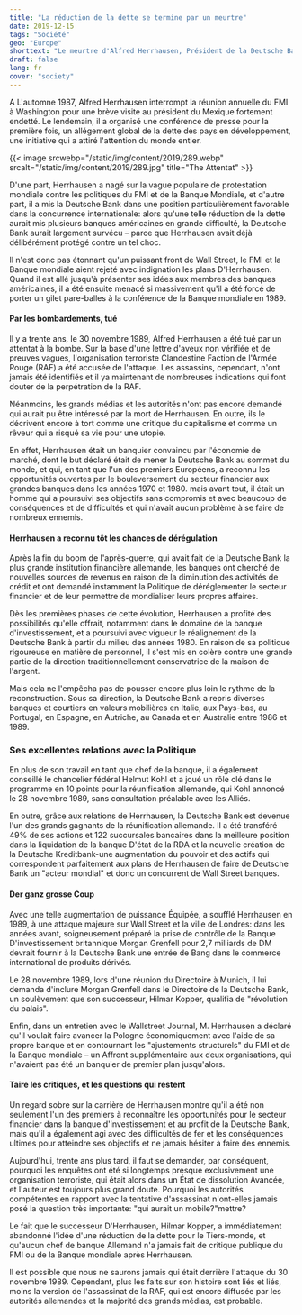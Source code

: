 ```yaml
---
title: "La réduction de la dette se termine par un meurtre"
date: 2019-12-15
tags: "Société"
geo: "Europe"
shorttext: "Le meurtre d'Alfred Herrhausen, Président de la Deutsche Bank, fut repoussé à la RAF, mais ne fut jamais résolu."
draft: false
lang: fr
cover: "society"
---
```


A L'automne 1987, Alfred Herrhausen interrompt la réunion annuelle du FMI à Washington pour une brève visite au président du Mexique fortement endetté. Le lendemain, il a organisé une conférence de presse pour la première fois, un allégement global de la dette des pays en développement, une initiative qui a attiré l'attention du monde entier.

{{< image srcwebp="/static/img/content/2019/289.webp" srcalt="/static/img/content/2019/289.jpg" title="The Attentat" >}}

D'une part, Herrhausen a nagé sur la vague populaire de protestation mondiale contre les politiques du FMI et de la Banque Mondiale, et d'autre part, il a mis la Deutsche Bank dans une position particulièrement favorable dans la concurrence internationale: alors qu'une telle réduction de la dette aurait mis plusieurs banques américaines en grande difficulté, la Deutsche Bank aurait largement survécu – parce que Herrhausen avait déjà délibérément protégé contre un tel choc.

Il n'est donc pas étonnant qu'un puissant front de Wall Street, le FMI et la Banque mondiale aient rejeté avec indignation les plans D'Herrhausen. Quand il est allé jusqu'à présenter ses idées aux membres des banques américaines, il a été ensuite menacé si massivement qu'il a été forcé de porter un gilet pare-balles à la conférence de la Banque mondiale en 1989.

#### Par les bombardements, tué

Il y a trente ans, le 30 novembre 1989, Alfred Herrhausen a été tué par un attentat à la bombe. Sur la base d'une lettre d'aveux non vérifiée et de preuves vagues, l'organisation terroriste Clandestine Faction de l'Armée Rouge (RAF) a été accusée de l'attaque. Les assassins, cependant, n'ont jamais été identifiés et il ya maintenant de nombreuses indications qui font douter de la perpétration de la RAF.

Néanmoins, les grands médias et les autorités n'ont pas encore demandé qui aurait pu être intéressé par la mort de Herrhausen. En outre, ils le décrivent encore à tort comme une critique du capitalisme et comme un rêveur qui a risqué sa vie pour une utopie.

En effet, Herrhausen était un banquier convaincu par l'économie de marché, dont le but déclaré était de mener la Deutsche Bank au sommet du monde, et qui, en tant que l'un des premiers Européens, a reconnu les opportunités ouvertes par le bouleversement du secteur financier aux grandes banques dans les années 1970 et 1980. mais avant tout, il était un homme qui a poursuivi ses objectifs sans compromis et avec beaucoup de conséquences et de difficultés et qui n'avait aucun problème à se faire de nombreux ennemis.

#### Herrhausen a reconnu tôt les chances de dérégulation

Après la fin du boom de l'après-guerre, qui avait fait de la Deutsche Bank la plus grande institution financière allemande, les banques ont cherché de nouvelles sources de revenus en raison de la diminution des activités de crédit et ont demandé instamment la Politique de déréglementer le secteur financier et de leur permettre de mondialiser leurs propres affaires.

Dès les premières phases de cette évolution, Herrhausen a profité des possibilités qu'elle offrait, notamment dans le domaine de la banque d'investissement, et a poursuivi avec vigueur le réalignement de la Deutsche Bank à partir du milieu des années 1980. En raison de sa politique rigoureuse en matière de personnel, il s'est mis en colère contre une grande partie de la direction traditionnellement conservatrice de la maison de l'argent.

Mais cela ne l'empêcha pas de pousser encore plus loin le rythme de la reconstruction. Sous sa direction, la Deutsche Bank a repris diverses banques et courtiers en valeurs mobilières en Italie, aux Pays-bas, au Portugal, en Espagne, en Autriche, au Canada et en Australie entre 1986 et 1989.

### Ses excellentes relations avec la Politique

En plus de son travail en tant que chef de la banque, il a également conseillé le chancelier fédéral Helmut Kohl et a joué un rôle clé dans le programme en 10 points pour la réunification allemande, qui Kohl annoncé le 28 novembre 1989, sans consultation préalable avec les Alliés. 

En outre, grâce aux relations de Herrhausen, la Deutsche Bank est devenue l'un des grands gagnants de la réunification allemande. Il a été transféré 49% de ses actions et 122 succursales bancaires dans la meilleure position dans la liquidation de la banque D'état de la RDA et la nouvelle création de la Deutsche Kreditbank-une augmentation du pouvoir et des actifs qui correspondent parfaitement aux plans de Herrhausen de faire de Deutsche Bank un "acteur mondial" et donc un concurrent de Wall Street banques.

#### Der ganz grosse Coup

Avec une telle augmentation de puissance Équipée, a soufflé Herrhausen en 1989, à une attaque majeure sur Wall Street et la ville de Londres: dans les années avant, soigneusement préparé la prise de contrôle de la Banque D'investissement britannique Morgan Grenfell pour 2,7 milliards de DM devrait fournir à la Deutsche Bank une entrée de Bang dans le commerce international de produits dérivés.

Le 28 novembre 1989, lors d'une réunion du Directoire à Munich, il lui demanda d'inclure Morgan Grenfell dans le Directoire de la Deutsche Bank, un soulèvement que son successeur, Hilmar Kopper, qualifia de "révolution du palais".

Enfin, dans un entretien avec le Wallstreet Journal, M. Herrhausen a déclaré qu'il voulait faire avancer la Pologne économiquement avec l'aide de sa propre banque et en contournant les "ajustements structurels" du FMI et de la Banque mondiale – un Affront supplémentaire aux deux organisations, qui n'avaient pas été un banquier de premier plan jusqu'alors.

#### Taire les critiques, et les questions qui restent

Un regard sobre sur la carrière de Herrhausen montre qu'il a été non seulement l'un des premiers à reconnaître les opportunités pour le secteur financier dans la banque d'investissement et au profit de la Deutsche Bank, mais qu'il a également agi avec des difficultés de fer et les conséquences ultimes pour atteindre ses objectifs et ne jamais hésiter à faire des ennemis.

Aujourd'hui, trente ans plus tard, il faut se demander, par conséquent, pourquoi les enquêtes ont été si longtemps presque exclusivement une organisation terroriste, qui était alors dans un État de dissolution Avancée, et l'auteur est toujours plus grand doute. Pourquoi les autorités compétentes en rapport avec la tentative d'assassinat n'ont-elles jamais posé la question très importante: "qui aurait un mobile?"mettre?

Le fait que le successeur D'Herrhausen, Hilmar Kopper, a immédiatement abandonné l'idée d'une réduction de la dette pour le Tiers-monde, et qu'aucun chef de banque Allemand n'a jamais fait de critique publique du FMI ou de la Banque mondiale après Herrhausen.

Il est possible que nous ne saurons jamais qui était derrière l'attaque du 30 novembre 1989. Cependant, plus les faits sur son histoire sont liés et liés, moins la version de l'assassinat de la RAF, qui est encore diffusée par les autorités allemandes et la majorité des grands médias, est probable.
